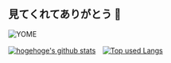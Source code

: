 ## 見てくれてありがとう 👋

![YOME](https://j.gifs.com/jYNZqy.gif)
<!-- リポジトリステータス -->
[![hogehoge's github stats](https://github-readme-stats.vercel.app/api?username=itc-n22010&hide=contribs&count_private=true&show_icons=true&theme=tokyonight)](https://github.com/itc-n22010/)　[![Top used Langs](https://github-readme-stats.vercel.app/api/top-langs/?username=itc-n22010&layout=compact&theme=tokyonight)](https://github.com/itc-n22010)

<!-- ソースコード統計 -->

